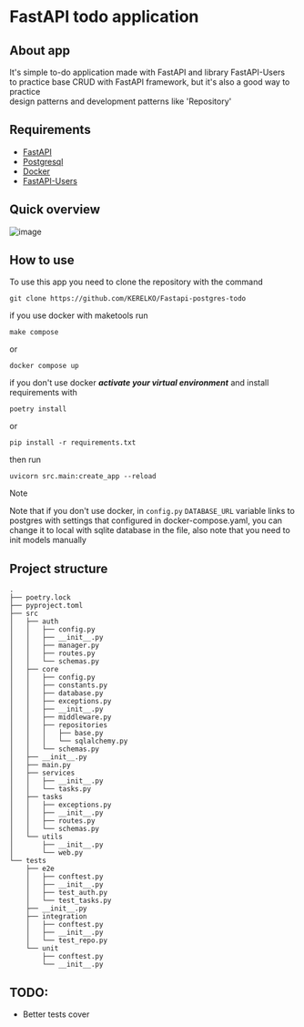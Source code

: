 # FastAPI todo application

## About app
It's simple to-do application made with FastAPI and library FastAPI-Users  
to practice base CRUD with FastAPI framework, but it's also a good way to practice  
design patterns and development patterns like 'Repository'  

## Requirements 
- [FastAPI](https://fastapi.tiangolo.com/)
- [Postgresql](https://www.postgresql.org/)
- [Docker](https://www.docker.com/)
- [FastAPI-Users](https://fastapi-users.github.io/fastapi-users/latest/)

## Quick overview
![image](https://github.com/KERELKO/Fastapi-postgres-todo/assets/89779202/928c32ec-23cb-4031-899c-8e94713cc0ee)
## How to use
To use this app you need to clone the repository with the command 
```
git clone https://github.com/KERELKO/Fastapi-postgres-todo
``` 
if you use docker with maketools run
```
make compose
```
or 
```
docker compose up
``` 
if you don't use docker ***activate your virtual environment*** 
and install requirements with 
```
poetry install
```
or 
```
pip install -r requirements.txt
```
then run
```
uvicorn src.main:create_app --reload
```
> [!NOTE]
> Note that if you don't use docker, in ```config.py``` ```DATABASE_URL``` variable links to postgres with settings that configured in docker-compose.yaml,
> you can change it to local with sqlite database in the file,
>  also note that you need to init models manually 
## Project structure
```
.
├── poetry.lock
├── pyproject.toml
├── src
│   ├── auth
│   │   ├── config.py
│   │   ├── __init__.py
│   │   ├── manager.py
│   │   ├── routes.py
│   │   └── schemas.py
│   ├── core
│   │   ├── config.py
│   │   ├── constants.py
│   │   ├── database.py
│   │   ├── exceptions.py
│   │   ├── __init__.py
│   │   ├── middleware.py
│   │   ├── repositories
│   │   │   ├── base.py
│   │   │   └── sqlalchemy.py
│   │   └── schemas.py
│   ├── __init__.py
│   ├── main.py
│   ├── services
│   │   ├── __init__.py
│   │   └── tasks.py
│   ├── tasks
│   │   ├── exceptions.py
│   │   ├── __init__.py
│   │   ├── routes.py
│   │   └── schemas.py
│   └── utils
│       ├── __init__.py
│       └── web.py
└── tests
    ├── e2e
    │   ├── conftest.py
    │   ├── __init__.py
    │   ├── test_auth.py
    │   └── test_tasks.py
    ├── __init__.py
    ├── integration
    │   ├── conftest.py
    │   ├── __init__.py
    │   └── test_repo.py
    └── unit
        ├── conftest.py
        └── __init__.py
```


## TODO:
- Better tests cover
